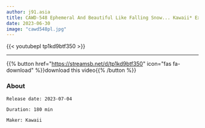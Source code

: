 ```yaml
---
author: j91.asia
title: CAWD-548 Ephemeral And Beautiful Like Falling Snow... Kawaii* Exclusive Maiyuki Ito 5th Anniversary Of Her Debut The Real Face Of 'Mayuki' You've Never Seen Before Completely Shot Private SEX! 1 Night 2 Days Snow Country Hot Spring Trip
date: 2023-06-30
image: "cawd548pl.jpg"
---
```



{{< youtubepl tp1kd9btf350 >}}
___

{{% button href="https://streamsb.net/d/tp1kd9btf350" icon="fas fa-download" %}}download this video{{% /button %}}
### About

`Release date: 2023-07-04`

`Duration: 180 min`

`Maker:	Kawaii`